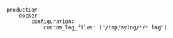 <!-- usedin: [ _includes/_inlines/Deployment/common/building-a-manifest-file/building-a-manifest-file_specify-additional-livelog-files-v1.md] -->

```
production:
    docker:
        configuration:
            custom_log_files: ["/tmp/mylog/*/*.log"]
```
